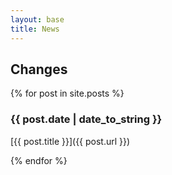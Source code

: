 ```yaml
---
layout: base
title: News
---
```


## Changes

{% for post in site.posts %}

### {{ post.date | date_to_string }}

[{{ post.title }}]({{ post.url }})

{% endfor %}

